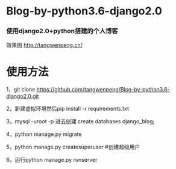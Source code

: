 # Blog-by-python3.6-django2.0
### 使用django2.0+python搭建的个人博客
效果图
http://tangwenpeng.cn/
# 使用方法

1，git clone https://github.com/tangwenpeng/Blog-by-python3.6-django2.0.git

2，新建虚拟环境然后pip install -r requirements.txt

3，mysql -uroot -p 进去创建 create databases django_blog;

4，python manage.py migrate 

5，python manage.py createsuperuser #创建超级用户

6，运行python manage.py runserver
